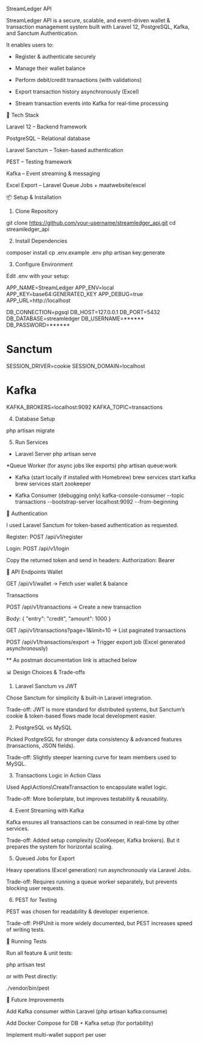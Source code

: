 StreamLedger API

StreamLedger API is a secure, scalable, and event-driven wallet & transaction management system built with Laravel 12, PostgreSQL, Kafka, and Sanctum Authentication.

It enables users to:

* Register & authenticate securely

* Manage their wallet balance

* Perform debit/credit transactions (with validations)

* Export transaction history asynchronously (Excel)

* Stream transaction events into Kafka for real-time processing

🚀 Tech Stack

Laravel 12 – Backend framework

PostgreSQL – Relational database

Laravel Sanctum – Token-based authentication

PEST – Testing framework

Kafka – Event streaming & messaging

Excel Export – Laravel Queue Jobs + maatwebsite/excel


📦 Setup & Installation
1. Clone Repository

git clone https://github.com/your-username/streamledger_api.git
cd streamledger_api

2. Install Dependencies

composer install
cp .env.example .env
php artisan key:generate

3. Configure Environment

Edit .env with your setup:

APP_NAME=StreamLedger
APP_ENV=local
APP_KEY=base64:GENERATED_KEY
APP_DEBUG=true
APP_URL=http://localhost

DB_CONNECTION=pgsql
DB_HOST=127.0.0.1
DB_PORT=5432
DB_DATABASE=streamledger
DB_USERNAME=******
DB_PASSWORD=******

# Sanctum
SESSION_DRIVER=cookie
SESSION_DOMAIN=localhost

# Kafka
KAFKA_BROKERS=localhost:9092
KAFKA_TOPIC=transactions

4. Database Setup

php artisan migrate

5. Run Services

* Laravel Server
php artisan serve

*Queue Worker (for async jobs like exports)
php artisan queue:work

* Kafka (start locally if installed with Homebrew)
brew services start kafka
brew services start zookeeper

* Kafka Consumer (debugging only)
kafka-console-consumer --topic transactions --bootstrap-server localhost:9092 --from-beginning


🔑 Authentication

I used Laravel Sanctum for token-based authentication as requested.

Register: POST /api/v1/register

Login: POST /api/v1/login

Copy the returned token and send in headers:
Authorization: Bearer <your-token>

📖 API Endpoints
Wallet

GET /api/v1/wallet → Fetch user wallet & balance

Transactions

POST /api/v1/transactions → Create a new transaction

Body: { "entry": "credit", "amount": 1000 }

GET /api/v1/transactions?page=1&limit=10 → List paginated transactions

POST /api/v1/transactions/export → Trigger export job (Excel generated asynchronously)

** As postman documentation link is attached below

📊 Design Choices & Trade-offs
1. Laravel Sanctum vs JWT

Chose Sanctum for simplicity & built-in Laravel integration.

Trade-off: JWT is more standard for distributed systems, but Sanctum’s cookie & token-based flows made local development easier.

2. PostgreSQL vs MySQL

Picked PostgreSQL for stronger data consistency & advanced features (transactions, JSON fields).

Trade-off: Slightly steeper learning curve for team members used to MySQL.

3. Transactions Logic in Action Class

Used App\Actions\CreateTransaction to encapsulate wallet logic.

Trade-off: More boilerplate, but improves testability & reusability.

4. Event Streaming with Kafka

Kafka ensures all transactions can be consumed in real-time by other services.

Trade-off: Added setup complexity (ZooKeeper, Kafka brokers). But it prepares the system for horizontal scaling.

5. Queued Jobs for Export

Heavy operations (Excel generation) run asynchronously via Laravel Jobs.

Trade-off: Requires running a queue worker separately, but prevents blocking user requests.

6. PEST for Testing

PEST was chosen for readability & developer experience.

Trade-off: PHPUnit is more widely documented, but PEST increases speed of writing tests.

🧪 Running Tests

Run all feature & unit tests:

php artisan test

or with Pest directly:

./vendor/bin/pest

📌 Future Improvements

Add Kafka consumer within Laravel (php artisan kafka:consume)

Add Docker Compose for DB + Kafka setup (for portability)

Implement multi-wallet support per user
